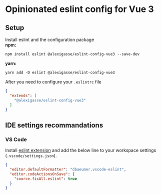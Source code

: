 # Opinionated eslint config for Vue 3

## Setup

Install eslint and the configuration package  
**npm:**
```
npm install eslint @alexigasse/eslint-config-vue3 --save-dev
```

**yarn:**
```
yarn add -D eslint @alexigasse/eslint-config-vue3
```

After you need to configure your `.eslintrc` file
```json
{
  "extends": [
    "@alexigasse/eslint-config-vue3"
  ]
}
```

## IDE settings recommandations
### VS Code
Install [eslint extension](https://marketplace.visualstudio.com/items?itemName=dbaeumer.vscode-eslint) and add the below line to your workspace settings (`.vscode/settings.json`).
```json
{
  "editor.defaultFormatter": "dbaeumer.vscode-eslint",
  "editor.codeActionsOnSave": {
    "source.fixAll.eslint": true
  }
}
```

